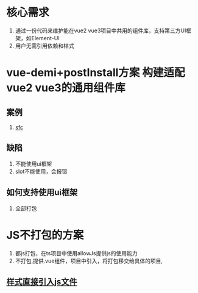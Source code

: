 # 核心需求

1. 通过一份代码来维护能在vue2 vue3项目中共用的组件库，支持第三方UI框架，如Element-UI
2. 用户无需引用依赖和样式

# vue-demi+postInstall方案 构建适配vue2 vue3的通用组件库

## 案例

1. [sfc](https://juejin.cn/post/7055261325911719944#comment)

[//]: # (2. [jsx]&#40;https://juejin.cn/post/7055261325911719944#comment&#41;)

## 缺陷

1. 不能使用ui框架
2. slot不能使用，会报错

## 如何支持使用ui框架

1. 全部打包

# JS不打包的方案

1. 都js打包，在ts项目中使用allowJs提供js的使用能力
2. 不打包,提供.vue组件，项目中引入，将打包移交给具体的项目,

## [样式直接引入js文件](https://juejin.cn/post/7128313388580470820#heading-1)
